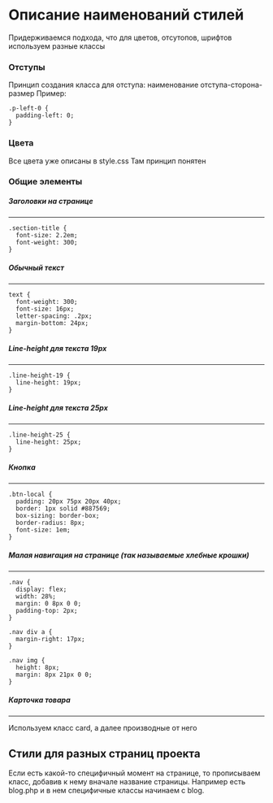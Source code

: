 # Описание наименований стилей

Придерживаемся подхода, что для цветов, отсутопов, шрифтов используем разные классы

### Отступы

Принцип создания класса для отступа: наименование отступа-сторона-размер
Пример:
```
.p-left-0 {
  padding-left: 0;
}
```

### Цвета

Все цвета уже описаны в style.css
Там принцип понятен

### Общие элементы 

##### Заголовки на странице  
------
```
.section-title {
  font-size: 2.2em;
  font-weight: 300;
}
```

##### Обычный текст
------
```
text {
  font-weight: 300;
  font-size: 16px;
  letter-spacing: .2px;
  margin-bottom: 24px;
}
```
##### Line-height для текста 19px
------
```
.line-height-19 {
  line-height: 19px;
}
```
##### Line-height для текста 25px
------
```
.line-height-25 {
  line-height: 25px;
}
```
##### Кнопка
------
```
.btn-local {
  padding: 20px 75px 20px 40px;
  border: 1px solid #887569;
  box-sizing: border-box;
  border-radius: 8px;
  font-size: 1em;
}
```
##### Малая навигация на странице (так называемые хлебные крошки)
------
```
.nav {
  display: flex;
  width: 28%;
  margin: 0 8px 0 0;
  padding-top: 2px;
}

.nav div a {
  margin-right: 17px;
}

.nav img {
  height: 8px;
  margin: 8px 21px 0 0;
}
```
##### Карточка товара
------
Используем класс card, а далее производные от него
## Стили для разных страниц проекта
Если есть какой-то специфичный момент на странице, то прописываем класс, добавив к нему вначале название страницы. Например есть blog.php и в нем специфичные классы начинаем с blog.
